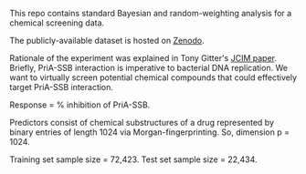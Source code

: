 This repo contains standard Bayesian and random-weighting analysis for a chemical screening data. 

The publicly-available dataset is hosted on [Zenodo](https://zenodo.org/record/1411506#.X8bP881KhPY).

Rationale of the experiment was explained in Tony Gitter's [JCIM paper](https://pubs.acs.org/doi/10.1021/acs.jcim.8b00363). Briefly, PriA-SSB interaction is imperative to bacterial DNA replication. We want to virtually screen potential chemical compounds that could effectively target PriA-SSB interaction. 

Response = \% inhibition of PriA-SSB.

Predictors consist of chemical substructures of a drug represented by binary entries of length 1024 via Morgan-fingerprinting. So, dimension p = 1024.

Training set sample size = 72,423.
Test set sample size = 22,434.